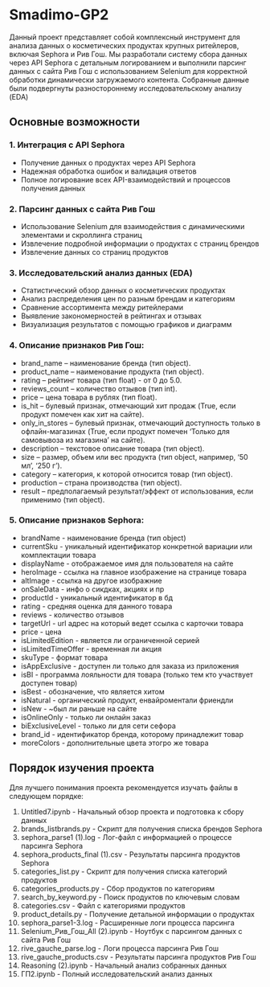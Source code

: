 # Smadimo-GP2
Данный проект представляет собой комплексный инструмент для анализа данных о косметических продуктах крупных ритейлеров, включая Sephora и Рив Гош. Мы разработали систему сбора данных через API Sephora с детальным логированием и выполнили парсинг данных с сайта Рив Гош с использованием Selenium для корректной обработки динамически загружаемого контента. Собранные данные были подвергнуты разностороннему исследовательскому анализу (EDA)

## Основные возможности

### 1. Интеграция с API Sephora
- Получение данных о продуктах через API Sephora
- Надежная обработка ошибок и валидация ответов
- Полное логирование всех API-взаимодействий и процессов получения данных

### 2. Парсинг данных с сайта Рив Гош
- Использование Selenium для взаимодействия с динамическими элементами и скроллинга страниц
- Извлечение подробной информации о продуктах с страниц брендов
- Извлечение данных со страниц продуктов

### 3. Исследовательский анализ данных (EDA)
- Статистический обзор данных о косметических продуктах
- Анализ распределения цен по разным брендам и категориям
- Сравнение ассортимента между ритейлерами
- Выявление закономерностей в рейтингах и отзывах
- Визуализация результатов с помощью графиков и диаграмм

### 4. Описание признаков Рив Гош:
- brand_name – наименование бренда (тип object).
- product_name – наименование продукта (тип object).
- rating – рейтинг товара (тип float) - от 0 до 5.0.
- reviews_count – количество отзывов (тип int).
- price – цена товара в рублях (тип float).
- is_hit – булевый признак, отмечающий хит продаж (True, если продукт помечен как хит на сайте).
- only_in_stores – булевый признак, отмечающий доступность только в офлайн-магазинах (True, если продукт помечен ‘Только для самовывоза из магазина’ на сайте).
- description – текстовое описание товара (тип object).
- size – размер, объем или вес продукта (тип object, например, ‘50 мл’, ‘250 г’).
- category – категория, к которой относится товар (тип object).
- production – страна производства (тип object).
- result – предполагаемый результат/эффект от использования, если применимо (тип object).

### 5. Описание признаков Sephora:
- brandName  - наименование бренда (тип object)
- currentSku - уникальный идентификатор конкретной вариации или комплектации товара
- displayName - отображаемое имя для пользователя на сайте
- heroImage - ссылка на главное изображение на странице товара
- altImage - ссылка на другое изображние
- onSaleData - инфо о сикдках, акциях и пр
- productId - уникальный идентификатор в бд
- rating - средняя оценка для данного товара
- reviews - количество отзывов
- targetUrl - url адрес на который ведет ссылка с карточки товара
- price - цена
- isLimitedEdition - является ли ограниченной серией
- isLimitedTimeOffer - временная ли акция
- skuType - формат товара
- isAppExclusive - доступен ли только для заказа из приложения
- isBI - программа лояльности для товара (только тем кто участвует доступен товар)
- isBest - обозначение, что является хитом
- isNatural - органический продукт, енвайроментали фриендли
- isNew - ~был ли раньше на сайте
- isOnlineOnly - только ли онлайн заказ
- biExclusiveLevel - только ли для сети сефора
- brand_id - идентификатор бренда, которому принадлежит товар
- moreColors - дополнительные цвета этогро же товара

## Порядок изучения проекта

Для лучшего понимания проекта рекомендуется изучать файлы в следующем порядке:

1. Untitled7.ipynb - Начальный обзор проекта и подготовка к сбору данных
2. brands_listbrands.py - Скрипт для получения списка брендов Sephora
3. sephora_parse1 (1).log - Лог-файл с информацией о процессе парсинга Sephora
4. sephora_products_final (1).csv - Результаты парсинга продуктов Sephora
5. categories_list.py - Скрипт для получения списка категорий продуктов
6. categories_products.py - Сбор продуктов по категориям
7. search_by_keyword.py - Поиск продуктов по ключевым словам
8. categories.csv - Файл с категориями продуктов
9. product_details.py - Получение детальной информации о продуктах
10. sephora_parse1-3.log - Расширенные логи процесса парсинга
11. Selenium_Рив_Гош_All (2).ipynb - Ноутбук с парсингом данных с сайта Рив Гош
12. rive_gauche_parse.log - Логи процесса парсинга Рив Гош
13. rive_gauche_products.csv - Результаты парсинга продуктов Рив Гош
14. Reasoning (2).ipynb - Начальный анализ собранных данных
15. ГП2.ipynb - Полный исследовательский анализ данных
